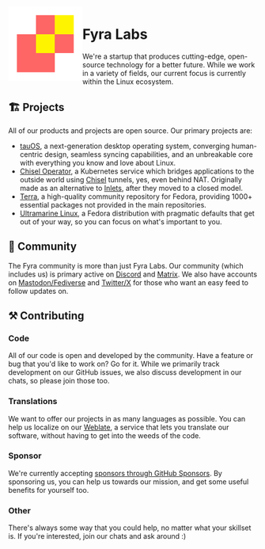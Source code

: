 <img align="left" style="vertical-align: middle" width="150" height="150" src="https://raw.githubusercontent.com/FyraLabs/branding/logos/icon/logo-transp.svg">

# Fyra Labs

We're a startup that produces cutting-edge, open-source technology for a better future.
While we work in a variety of fields, our current focus is currently within the Linux ecosystem.

## 🏗️ Projects

All of our products and projects are open source. Our primary projects are:

- [tauOS](https://github.com/tau-OS), a next-generation desktop operating system, converging human-centric design, seamless syncing capabilities, and an unbreakable core with everything you know and love about Linux.
- [Chisel Operator](https://github.com/FyraLabs/chisel-operator), a Kubernetes service which bridges applications to the outside world using [Chisel](https://github.com/jpillora/chisel) tunnels, yes, even behind NAT. Originally made as an alternative to [Inlets](https://inlets.dev), after they moved to a closed model. 
- [Terra](https://github.com/terrapkg), a high-quality community repository for Fedora, providing 1000+ essential packages not provided in the main repositories.
- [Ultramarine Linux](https://github.com/Ultramarine-Linux), a Fedora distribution with pragmatic defaults that get out of your way, so you can focus on what's important to you.

## 🚀 Community

The Fyra community is more than just Fyra Labs. Our community (which includes us) is primary active on [Discord](https://discord.gg/5fdPuxTg5Q) and [Matrix](https://matrix.to/#/#hub:fyralabs.com).
We also have accounts on [Mastodon/Fediverse](https://fedi.fyralabs.com/@hq) and [Twitter/X](https://twitter.com/teamfyralabs) for those who want an easy feed to follow updates on.

## ⚒️ Contributing

### Code

All of our code is open and developed by the community. Have a feature or bug that you'd like to work on? Go for it. While we primarily track development on our GitHub issues, we also discuss development in our chats, so please join those too.

### Translations

We want to offer our projects in as many languages as possible. You can help us localize on our [Weblate](https://weblate.fyralabs.com), a service that lets you translate our software, without having to get into the weeds of the code.

### Sponsor

We're currently accepting [sponsors through GitHub Sponsors](https://github.com/sponsors/FyraLabs). By sponsoring us, you can help us towards our mission, and get some useful benefits for yourself too. 

### Other

There's always some way that you could help, no matter what your skillset is. If you're interested, join our chats and ask around :)
